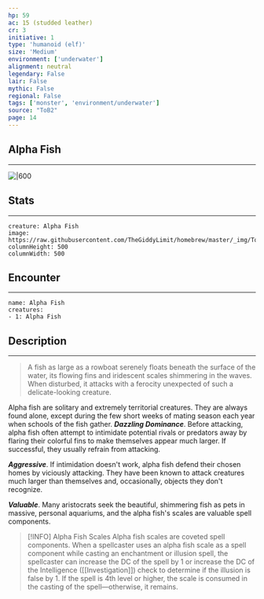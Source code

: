```yaml
---
hp: 59
ac: 15 (studded leather)
cr: 3
initiative: 1
type: 'humanoid (elf)'    
size: 'Medium'
environment: ['underwater']
alignment: neutral
legendary: False
lair: False
mythic: False
regional: False
tags: ['monster', 'environment/underwater']
source: "ToB2"
page: 14
---
```


## Alpha Fish
---

![|600](https://raw.githubusercontent.com/TheGiddyLimit/homebrew/master/_img/ToB2/creature/Alpha%20Fish.webp)

## Stats
---

```statblock
creature: Alpha Fish
image: https://raw.githubusercontent.com/TheGiddyLimit/homebrew/master/_img/ToB2/creature/token/Alpha%20Fish%20%28Token%29.png
columnHeight: 500
columnWidth: 500
```

## Encounter
---

```encounter-table
name: Alpha Fish
creatures:
- 1: Alpha Fish
```

## Description
---
>A fish as large as a rowboat serenely floats beneath the surface of the water, its flowing fins and iridescent scales shimmering in the waves. When disturbed, it attacks with a ferocity unexpected of such a delicate-looking creature.

Alpha fish are solitary and extremely territorial creatures. They are always found alone, except during the few short weeks of mating season each year when schools of the fish gather.
**_Dazzling Dominance_**. Before attacking, alpha fish often attempt to intimidate potential rivals or predators away by flaring their colorful fins to make themselves appear much larger. If successful, they usually refrain from attacking.

**_Aggressive_**. If intimidation doesn't work, alpha fish defend their chosen homes by viciously attacking. They have been known to attack creatures much larger than themselves and, occasionally, objects they don't recognize.

**_Valuable_**. Many aristocrats seek the beautiful, shimmering fish as pets in massive, personal aquariums, and the alpha fish's scales are valuable spell components.


> [!INFO] Alpha Fish Scales
>Alpha fish scales are coveted spell components. When a spellcaster uses an alpha fish scale as a spell component while casting an enchantment or illusion spell, the spellcaster can increase the DC of the spell by 1 or increase the DC of the Intelligence ([[Investigation]]) check to determine if the illusion is false by 1. If the spell is 4th level or higher, the scale is consumed in the casting of the spell—otherwise, it remains.




